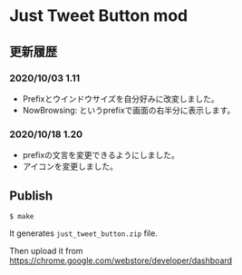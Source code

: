 # Just Tweet Button mod

## 更新履歴
### 2020/10/03 1.11 
+ Prefixとウインドウサイズを自分好みに改変しました。
+ NowBrowsing: というprefixで画面の右半分に表示します。
### 2020/10/18 1.20
+ prefixの文言を変更できるようにしました。
+ アイコンを変更しました。

## Publish
```console
$ make
```

It generates `just_tweet_button.zip` file.

Then upload it from https://chrome.google.com/webstore/developer/dashboard
